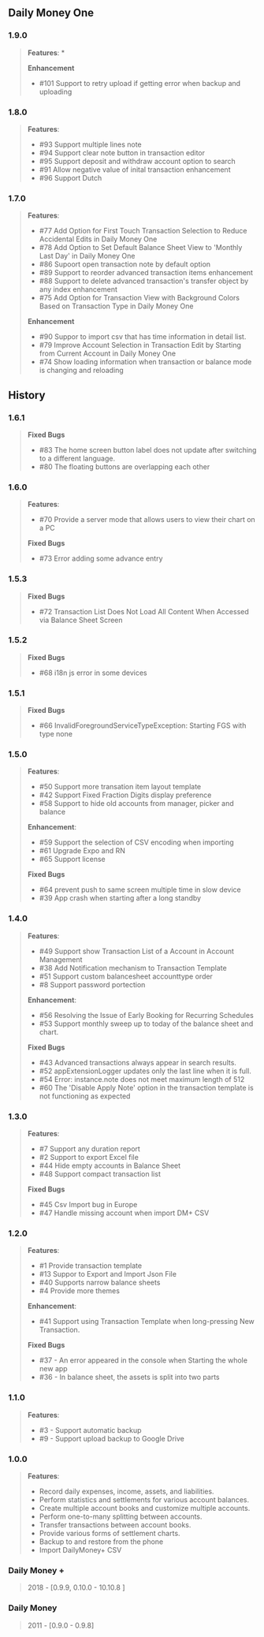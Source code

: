 ## Daily Money One

### 1.9.0
> **Features**: 
> * 
>
> **Enhancement**
> * #101 Support to retry upload if getting error when backup and uploading

### 1.8.0
> **Features**: 
> * #93 Support multiple lines note 
> * #94 Support clear note button in transaction editor
> * #95 Support deposit and withdraw account option to search
> * #91 Allow negative value of inital transaction enhancement
> * #96 Support Dutch


### 1.7.0
> **Features**: 
> * #77 Add Option for First Touch Transaction Selection to Reduce Accidental Edits in Daily Money One 
> * #78 Add Option to Set Default Balance Sheet View to 'Monthly Last Day' in Daily Money One 
> * #86 Supoort open transaction note by default option
> * #89 Support to reorder advanced transaction items enhancement
> * #88 Support to delete advanced transaction's transfer object by any index enhancement
> * #75 Add Option for Transaction View with Background Colors Based on Transaction Type in Daily Money One 
>
> **Enhancement**
> * #90 Suppor to import csv that has time information in detail list.
> * #79 Improve Account Selection in Transaction Edit by Starting from Current Account in Daily Money One 
> * #74 Show loading information when transaction or balance mode is changing and reloading 

## History

### 1.6.1
> **Fixed Bugs**
> * #83 The home screen button label does not update after switching to a different language. 
> * #80 The floating buttons are overlapping each other 

### 1.6.0
> **Features**: 
> * #70 Provide a server mode that allows users to view their chart on a PC
>
> **Fixed Bugs**
> * #73 Error adding some advance entry 
> 


### 1.5.3
> **Fixed Bugs**
> * #72 Transaction List Does Not Load All Content When Accessed via Balance Sheet Screen 
>

### 1.5.2
> **Fixed Bugs**
> * #68 i18n js error in some devices
> 

### 1.5.1
> **Fixed Bugs**
> * #66 InvalidForegroundServiceTypeException: Starting FGS with type none
> 

### 1.5.0
> **Features**: 
> * #50 Support more transation item layout template 
> * #42 Support Fixed Fraction Digits display preference 
> * #58 Support to hide old accounts from manager, picker and balance 
>
>**Enhancement**: 
> * #59 Support the selection of CSV encoding when importing
> * #61 Upgrade Expo and RN 
> * #65 Support license 
> 
>**Fixed Bugs**
> * #64 prevent push to same screen multiple time in slow device 
> * #39 App crash when starting after a long standby 

### 1.4.0
> **Features**: 
> * #49 Support show Transaction List of a Account in Account Management 
> * #38 Add Notification mechanism to Transaction Template 
> * #51 Support custom balancesheet accounttype order 
> * #8 Support password portection
> 
>**Enhancement**: 
> * #56 Resolving the Issue of Early Booking for Recurring Schedules
> * #53 Support monthly sweep up to today of the balance sheet and chart. 
>
>**Fixed Bugs**
> * #43 Advanced transactions always appear in search results.
> * #52 appExtensionLogger updates only the last line when it is full.
> * #54 Error: instance.note does not meet maximum length of 512 
> * #60 The 'Disable Apply Note' option in the transaction template is not functioning as expected 

### 1.3.0
> **Features**: 
>  * #7 Support any duration report
>  * #2 Support to export Excel file 
>  * #44 Hide empty accounts in Balance Sheet 
>  * #48 Support compact transaction list
> 
> **Fixed Bugs**
>  * #45 Csv Import bug in Europe
>  * #47 Handle missing account when import DM+ CSV 
 
### 1.2.0
> **Features**: 
>  * #1 Provide transaction template
>  * #13 Suppor to Export and Import Json File
>  * #40 Supports narrow balance sheets
>  * #4 Provide more themes
> 
> **Enhancement**: 
>  * #41 Support using Transaction Template when long-pressing New Transaction. 
> 
> **Fixed Bugs**
>  * #37 - An error appeared in the console when Starting the whole new app 
>  * #36 - In balance sheet, the assets is split into two parts 

### 1.1.0
> **Features**: 
>  * #3 - Support automatic backup
>  * #9 - Support upload backup to Google Drive

### 1.0.0
> **Features**:
>  * Record daily expenses, income, assets, and liabilities.
>  * Perform statistics and settlements for various account balances.
>  * Create multiple account books and customize multiple accounts.
>  * Perform one-to-many splitting between accounts.
>  * Transfer transactions between account books.
>  * Provide various forms of settlement charts.
>  * Backup to and restore from the phone
>  * Import DailyMoney+ CSV

### Daily Money +
> 2018 - [0.9.9, 0.10.0 - 10.10.8 ]

### Daily Money
> 2011 - [0.9.0 - 0.9.8]
 



